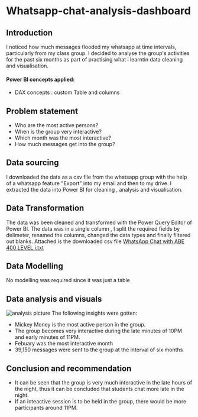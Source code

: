 # Whatsapp-chat-analysis-dashboard

## Introduction 
I noticed how much messages flooded my whatsapp at time intervals, particularly from my class group. I decided to analyse the group's activities for the past six months as part of practising what i learntin data cleaning and visualisation. 
#### Power BI concepts applied:
* DAX concepts : custom Table and columns

## Problem statement
* Who are the most active persons?
* When is the group very interactive?
* Which month was the most interactive?
* How much messages get into the group?

## Data sourcing
I downloaded the data as a csv file from the whatsapp group with the help of a whatsapp feature "Export" into my email and then to my drive.
I extracted the data into Power BI for cleaning , analysis and visualisation.

## Data Transformation
The data was been cleaned and transformed with the Power Query Editor of Power BI. The data was in a single column , I split the required fields by delimeter, renamed the columns, changed the data types and finally filtered out blanks. Attached is the downloaded csv file
[WhatsApp Chat with ABE 400 LEVEL j.txt](https://github.com/GiftJude/Whatsapp-chat-analysis/files/11424250/WhatsApp.Chat.with.ABE.400.LEVEL.j.txt)

## Data Modelling
No modelling was required since it was just a table

## Data analysis and visuals
![analysis picture](https://user-images.githubusercontent.com/132891779/236887740-2076041c-94c1-4837-994d-a6f7fbc666eb.png)
The following insights were gotten:
* Mickey Money is the most active person in the group.
* The group becomes very interactive during the late minutes of 10PM and early minutes of 11PM.
* Febuary was the most interactive month 
* 39,150 messages were sent to the group at the interval of six months

## Conclusion and recommendation
* It can be seen that the group is very much interactive in the late hours of the night, thus it can be concluded that students chat more late in the night. 
* If an inteactive session is to be held in the group, there would be more participants around 11PM.



